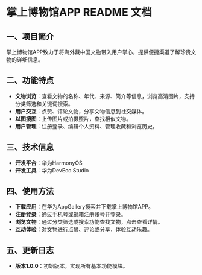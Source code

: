 
# 掌上博物馆APP README 文档

## 一、项目简介
掌上博物馆APP致力于将海外藏中国文物带入用户掌心，提供便捷渠道了解珍贵文物的详细信息。

## 二、功能特点
- **文物浏览**：查看文物的名称、年代、来源、简介等信息，浏览高清图片，支持分类筛选和关键词搜索。
- **用户交互**：点赞、评论文物，分享文物信息到社交媒体。
- **以图搜图**：上传图片或拍摄照片，查找相似文物。
- **用户管理**：注册登录、编辑个人资料、管理收藏和浏览历史。

## 三、技术信息
- **开发平台**：华为HarmonyOS
- **开发工具**：华为DevEco Studio

## 四、使用方法
- **下载应用**：在华为AppGallery搜索并下载掌上博物馆APP。
- **注册登录**：通过手机号或邮箱注册账号并登录。
- **浏览文物**：通过分类筛选或搜索功能查找文物，点击查看详情。
- **互动体验**：对文物进行点赞、评论或分享，体验互动乐趣。

## 五、更新日志
- **版本1.0.0**：初始版本，实现所有基本功能模块。
